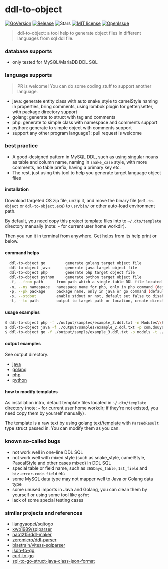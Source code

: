 # ddl-to-object

[![GoVersion](https://img.shields.io/github/go-mod/go-version/ycrao/ddl-to-object)](https://github.com/ycrao/ddl-to-object/blob/master/go.mod)
[![Release](https://img.shields.io/github/v/release/ycrao/ddl-to-object)](https://github.com/ycrao/ddl-to-object/releases)
![Stars](https://img.shields.io/github/stars/ycrao/ddl-to-object)
[![MIT license](https://img.shields.io/github/license/ycrao/ddl-to-object)](https://opensource.org/licenses/MIT)
[![OpenIssue](https://img.shields.io/github/issues/ycrao/ddl-to-object)](https://github.com/ycrao/ddl-to-object/issues?q=is%3Aopen+is%3Aissue)

>   ddl-to-object: a tool help to generate object files in different languages from sql ddl file.

### database supports

- only tested for MySQL/MariaDB DDL SQL

### language supports

>   PR is welcome! You can do some coding stuff to support another language.

- java: generate entity class with auto snake_style to camelStyle naming in properties, bring comments, using lombok plugin for getter/setter, with package directory support
- golang: generate to struct with tag and comments
- php: generate to simple class with namespace and comments support
- python: generate to simple object with comments support
- support any other program language?: pull request is welcome

### best practice

- A good-designed pattern in MySQL DDL, such as using singular nouns as table and column name, naming in `snake_case` style, with more comments, no table prefix, having a primary key etc.
- The rest, just using this tool to help you generate target language object files

#### installation

Download targeted OS zip file, unzip it, and move the binary file (`ddl-to-object` or `ddl-to-object.exe`) to `usr/bin/` or other auto-load environment path. 

By default, you need copy this project template files into to `~/.dto/template` directory manually (note: `~` for current user home workdir).

Then you run it in terminal from anywhere. Get helps from its help print or below.

#### command helps

```bash
  ddl-to-object go         generate golang target object file
  ddl-to-object java       generate java target object file
  ddl-to-object php        generate php target object file
  ddl-to-object python     generate python target object file
  -f, --from path      from path which a single-table DDL file located
  -n, --ns namespace   namespace name for php, only in php command (default "App\\Models")
  -p, --pk package     package name, only in java or go command (default "com.example.sample.domain.entity")
  -s, --stdout         enable stdout or not, default set false to disable
  -t, --to path        output to target path or location, create directory automatically if it not existed
```

#### usage examples

```bash
$ ddl-to-object php -f ./output/samples/example_3.ddl.txt -n Modules\\Blog\\Models -t ./output/php/
$ ddl-to-object java -f ./output/samples/example_2.ddl.txt -p com.douyasi.sample.domain.entity -t ./output/java/
$ ddl-to-object go -f ./output/sampls/example_3.ddl.txt -p models -t ./output/go/
```

#### output examples

See output directory.

- [java](./output/java/Article.java)
- [golang](./output/go/article_types.go)
- [php](./output/php/Article.php)
- [python](./output/python/article.py)

#### how to modify templates

As installation intro, default template files located in `~/.dto/template` directory (note: `~` for current user home workdir; if they're not existed, you need copy them by yourself manually) .

The template is a raw text by using golang [text/template](https://pkg.go.dev/text/template) with `ParsedResult` type struct passed in. You can modify them as you can. 


### known so-called bugs

- not work well in one-line DDL SQL
- not work well with mixed style (such as snake_style, camelStyle, PascalStyle and other cases mixed) in DDL SQL
- special table or field name, such as `365Days_table`, `1st_field` and `biz.error.code.field` etc 
- some MySQL data type may not mapper well to Java or Golang data type
- some unused imports in Java and Golang, you can clean them by yourself or using some tool like `gofmt`
- lack of some special testing cases

### similar projects and references

- [liangyaopei/sqltogo](https://github.com/liangyaopei/sqltogo)
- [xwb1989/sqlparser](https://github.com/xwb1989/sqlparser)
- [nao1215/ddl-maker](https://github.com/nao1215/ddl-maker)
- [zeromicro/ddl-parser](https://github.com/zeromicro/ddl-parser)
- [blastrain/vitess-sqlparser](https://github.com/blastrain/vitess-sqlparser)
- [json-to-go](https://mholt.github.io/json-to-go/)
- [curl-to-go](https://mholt.github.io/curl-to-go/)
- [sql-to-go-struct-java-class-json-format](https://plugins.jetbrains.com/plugin/17336-sql-to-go-struct-java-class-json-format)
